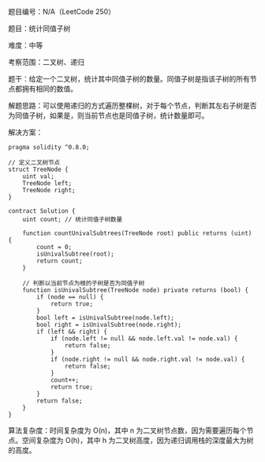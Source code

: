 题目编号：N/A（LeetCode 250）

题目：统计同值子树

难度：中等

考察范围：二叉树、递归

题干：给定一个二叉树，统计其中同值子树的数量。同值子树是指该子树的所有节点都拥有相同的数值。

解题思路：可以使用递归的方式遍历整棵树，对于每个节点，判断其左右子树是否为同值子树，如果是，则当前节点也是同值子树，统计数量即可。

解决方案：

```solidity
pragma solidity ^0.8.0;

// 定义二叉树节点
struct TreeNode {
    uint val;
    TreeNode left;
    TreeNode right;
}

contract Solution {
    uint count; // 统计同值子树数量
    
    function countUnivalSubtrees(TreeNode root) public returns (uint) {
        count = 0;
        isUnivalSubtree(root);
        return count;
    }
    
    // 判断以当前节点为根的子树是否为同值子树
    function isUnivalSubtree(TreeNode node) private returns (bool) {
        if (node == null) {
            return true;
        }
        bool left = isUnivalSubtree(node.left);
        bool right = isUnivalSubtree(node.right);
        if (left && right) {
            if (node.left != null && node.left.val != node.val) {
                return false;
            }
            if (node.right != null && node.right.val != node.val) {
                return false;
            }
            count++;
            return true;
        }
        return false;
    }
}
```

算法复杂度：时间复杂度为 O(n)，其中 n 为二叉树节点数，因为需要遍历每个节点。空间复杂度为 O(h)，其中 h 为二叉树高度，因为递归调用栈的深度最大为树的高度。